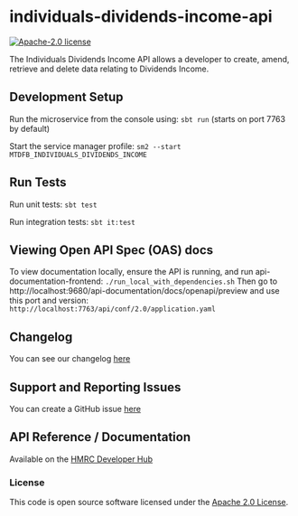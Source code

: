 
# individuals-dividends-income-api

[![Apache-2.0 license](http://img.shields.io/badge/license-Apache-blue.svg)](http://www.apache.org/licenses/LICENSE-2.0.html)

The Individuals Dividends Income API allows a developer to create, amend, retrieve and delete data relating to Dividends Income.

## Development Setup

Run the microservice from the console using: `sbt run` (starts on port 7763 by default)

Start the service manager profile: `sm2 --start MTDFB_INDIVIDUALS_DIVIDENDS_INCOME`

## Run Tests

Run unit tests: `sbt test`

Run integration tests: `sbt it:test`

## Viewing Open API Spec (OAS) docs

To view documentation locally, ensure the API is running, and run api-documentation-frontend:
`./run_local_with_dependencies.sh`
Then go to http://localhost:9680/api-documentation/docs/openapi/preview and use this port and version:
`http://localhost:7763/api/conf/2.0/application.yaml`

## Changelog

You can see our changelog [here](https://github.com/hmrc/income-tax-mtd-changelog)

## Support and Reporting Issues

You can create a GitHub issue [here](https://github.com/hmrc/income-tax-mtd-changelog/issues)

## API Reference / Documentation

Available on
the [HMRC Developer Hub](https://developer.service.hmrc.gov.uk/api-documentation/docs/api/service/individuals-other-income-api)

### License

This code is open source software licensed under the [Apache 2.0 License]("http://www.apache.org/licenses/LICENSE-2.0.html").
